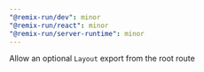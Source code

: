 ```yaml
---
"@remix-run/dev": minor
"@remix-run/react": minor
"@remix-run/server-runtime": minor
---
```


Allow an optional `Layout` export from the root route
